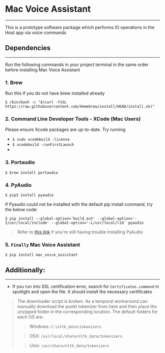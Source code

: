 # Mac Voice Assistant
____________
This is a prototype software package which performs IO operations in the Host app via voice commands

## Dependencies
____________
Run the following commands in your project terminal in the same order before installing Mac Voice Assistant
### 1. Brew
Run this if you do not have brew installed already

`$ /bin/bash -c "$(curl -fsSL https://raw.githubusercontent.com/Homebrew/install/HEAD/install.sh)"`

### 2. Command Line Developer Tools - XCode (Mac Users)
Please ensure Xcode packages are up-to-date. Try running
- `$ sudo xcodebuild -license`
- `$ xcodebuild -runFirstLaunch`
- 
### 3. Portaudio
`$ brew install portaudio`

### 4. PyAudio
`$ pip3 install pyaudio`

If Pyaudio could not be installed with the default pip install command, try the below code: 

`$ pip install --global-option='build_ext' --global-option='-I/usr/local/include' --global-option='-L/usr/local/lib' pyaudio` 
>Refer to [this link](https://gist.github.com/jiaaro/9767512210a1d80a8a0d#gistcomment-3023216) if you're still having trouble installing PyAudio

### 5. `Finally` Mac Voice Assistant
`$ pip install mac_voice_assistant`

## Additionally:
____________
- If you run into SSL certification error, search for `Certificates.command` in spotlight and open the file. 
It should install the necessary certificates

> The downloader script is broken. As a temporal workaround can manually download the punkt tokenizer from here and 
>then place the unzipped folder in the corresponding location. 
>The default folders for each OS are:
> 
>>Windows: `C:\nltk_data\tokenizers`
>
>> OSX: `/usr/local/share/nltk_data/tokenizers`
>
>> Unix: `/usr/share/nltk_data/tokenizers`
